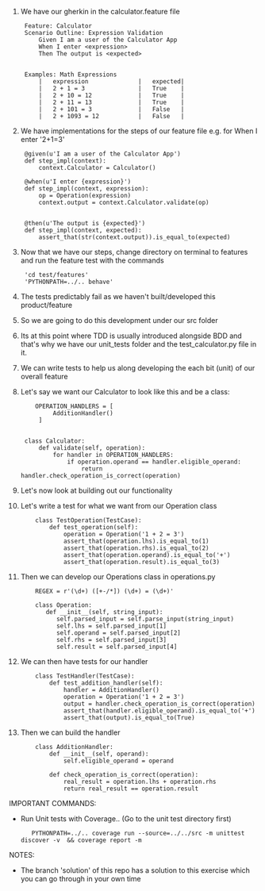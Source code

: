    
1. We have our gherkin in the calculator.feature file

        Feature: Calculator
        Scenario Outline: Expression Validation
            Given I am a user of the Calculator App
            When I enter <expression>
            Then The output is <expected>
        
        
        Examples: Math Expressions
            |   expression              |   expected|
            |   2 + 1 = 3               |   True    |
            |   2 + 10 = 12             |   True    |
            |   2 + 11 = 13             |   True    |
            |   2 + 101 = 3             |   False   |
            |   2 + 1093 = 12           |   False   |

2. We have implementations for the steps of our feature file e.g. for When I enter '2+1=3'

        @given(u'I am a user of the Calculator App')
        def step_impl(context):
            context.Calculator = Calculator()

        @when(u'I enter {expression}')
        def step_impl(context, expression):
            op = Operation(expression)
            context.output = context.Calculator.validate(op)
        
        
        @then(u'The output is {expected}')
        def step_impl(context, expected):
            assert_that(str(context.output)).is_equal_to(expected)

3. Now that we have our steps, change directory on terminal to features and run the feature test with the commands

        'cd test/features'
        'PYTHONPATH=../.. behave'
        
4. The tests predictably fail as we haven't built/developed this product/feature

5. So we are going to do this development under our src folder

6. Its at this point where TDD is usually introduced alongside BDD and that's why we have our unit_tests folder and the test_calculator.py file in it.

7. We can write tests to help us along developing the each bit (unit) of our overall feature

8. Let's say we want our Calculator to look like this and be a class:

           OPERATION_HANDLERS = [
                AdditionHandler()
            ]


        class Calculator:
            def validate(self, operation):
                for handler in OPERATION_HANDLERS:
                    if operation.operand == handler.eligible_operand:
                        return handler.check_operation_is_correct(operation)
                        
  
9.  Let's now look at building out our functionality

10. Let's write a test for what we want from our Operation class

            class TestOperation(TestCase):
                def test_operation(self):
                    operation = Operation('1 + 2 = 3')
                    assert_that(operation.lhs).is_equal_to(1)
                    assert_that(operation.rhs).is_equal_to(2)
                    assert_that(operation.operand).is_equal_to('+')
                    assert_that(operation.result).is_equal_to(3)
                   
                   
10. Then we can develop our Operations class in operations.py
            
            REGEX = r'(\d+) ([+-/*]) (\d+) = (\d+)'

            class Operation:
               def __init__(self, string_input):
                  self.parsed_input = self.parse_input(string_input)
                  self.lhs = self.parsed_input[1]
                  self.operand = self.parsed_input[2]
                  self.rhs = self.parsed_input[3]
                  self.result = self.parsed_input[4]

11. We can then have tests for our handler

            class TestHandler(TestCase):
                def test_addition_handler(self):
                    handler = AdditionHandler()
                    operation = Operation('1 + 2 = 3')
                    output = handler.check_operation_is_correct(operation)
                    assert_that(handler.eligible_operand).is_equal_to('+')
                    assert_that(output).is_equal_to(True)
                    
12. Then we can build the handler
            
            class AdditionHandler:
                def __init__(self, operand):
                    self.eligible_operand = operand
                    
                def check_operation_is_correct(operation):
                    real_result = operation.lhs + operation.rhs
                    return real_result == operation.result



IMPORTANT COMMANDS:
-   Run Unit tests with Coverage.. (Go to the unit test directory first)
        
           PYTHONPATH=../.. coverage run --source=../../src -m unittest discover -v  && coverage report -m


NOTES:
- The branch 'solution' of this repo has a solution to this exercise which you can go through in your own time
          
    
   
